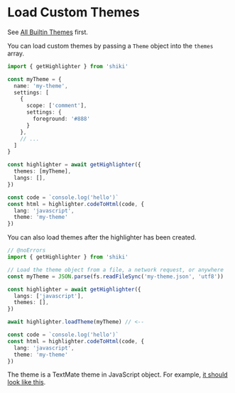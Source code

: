 # Load Custom Themes

See [All Builtin Themes](/themes) first.

You can load custom themes by passing a `Theme` object into the `themes` array.

```ts twoslash
import { getHighlighter } from 'shiki'

const myTheme = {
  name: 'my-theme',
  settings: [
    {
      scope: ['comment'],
      settings: {
        foreground: '#888'
      }
    },
    // ...
  ]
}

const highlighter = await getHighlighter({
  themes: [myTheme],
  langs: [],
})

const code = `console.log('hello')`
const html = highlighter.codeToHtml(code, {
  lang: 'javascript',
  theme: 'my-theme'
})
```

You can also load themes after the highlighter has been created.

```ts twoslash
// @noErrors
import { getHighlighter } from 'shiki'

// Load the theme object from a file, a network request, or anywhere
const myTheme = JSON.parse(fs.readFileSync('my-theme.json', 'utf8'))

const highlighter = await getHighlighter({
  langs: ['javascript'],
  themes: [],
})

await highlighter.loadTheme(myTheme) // <--

const code = `console.log('hello')`
const html = highlighter.codeToHtml(code, {
  lang: 'javascript',
  theme: 'my-theme'
})
```

The theme is a TextMate theme in JavaScript object. For example, [it should look like this](https://github.com/antfu/textmate-grammars-themes/blob/main/packages/tm-themes/themes/dark-plus.json).
